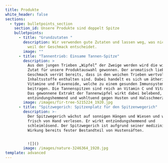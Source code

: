 ```yaml
---
title: Produkte
white_header: false
sections:
  - type: bulletpoints_section
    section_id: Unsere Produkte sind doppelt Spitze
    bulletpoints:
      - title: "Grundzutaten "
        description: Wir verwenden gute Zutaten und lassen weg, was nicht hineingehört -
          weil der Geschmack entscheidet.
        image: ""
      - title: "Tannentrieb: Einsame Tannen-Spitze"
        description: >
          Aus den jungen Trieben „Wipfel“ der Zweige werden wird die wichtigste
          Zutat für unsere Produktauswahl gewonnen. Der aromatisch liebliche
          Geschmack verrät bereits, dass in den weichen Trieben wertvolle
          Inhaltsstoffe enthalten sind. Dabei handelt es sich um ätherische Öle,
          Vitamine und Flavenoide, welche zu einem gesunden Immunsystem
          beitragen. Die Tannenspitzen sind reich an Vitamin C und Vitamin A.
          Das gewonnene Extrakt der Tannenwipfel wirkt dabei belebend, sowie
          entzündungshemmend und wohltuend gegen Husten und Halsschmerzen. 
        image: /images/fir-tree-5215224_1920.jpg
      - title: "Spitzwegerich: Spitzenplatz für den Spitzenwegerich"
        description: >-
          Der Spitzwegerich wächst auf sonnigen Hängen und Wiesen und wird
          frisch von Hand verlesen. Er wirkt entzündungshemmend und
          schleimlösend. Der Spitzwegerich ist aufgrund seiner medizinischen
          Wirkung bereits fester Bestandteil von Hustensäften.


          ![]()
        image: /images/nature-3246364_1920.jpg
template: advanced
---
```

